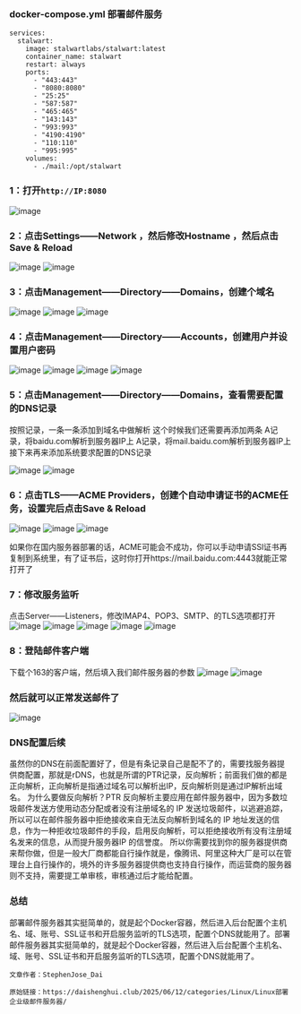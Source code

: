 ### docker-compose.yml 部署邮件服务
```
services:
  stalwart:
    image: stalwartlabs/stalwart:latest
    container_name: stalwart
    restart: always
    ports:
      - "443:443"
      - "8080:8080"
      - "25:25"
      - "587:587"
      - "465:465"
      - "143:143"
      - "993:993"
      - "4190:4190"
      - "110:110"
      - "995:995"
    volumes:
      - ./mail:/opt/stalwart
```

### 1：打开`http://IP:8080`

![image](/png/stalwart/2.png)
### 2：点击Settings——Network ，然后修改Hostname ，然后点击Save & Reload

![image](/png/stalwart/3.png)
![image](/png/stalwart/4.png)

### 3：点击Management——Directory——Domains，创建个域名

![image](/png/stalwart/5.png)
![image](/png/stalwart/6.png)
![image](/png/stalwart/7.png)

### 4：点击Management——Directory——Accounts，创建用户并设置用户密码

![image](/png/stalwart/8.png)
![image](/png/stalwart/9.png)
![image](/png/stalwart/10.png)
![image](/png/stalwart/11.png)

### 5：点击Management——Directory——Domains，查看需要配置的DNS记录

按照记录，一条一条添加到域名中做解析
这个时候我们还需要再添加两条
A记录，将baidu.com解析到服务器IP上
A记录，将mail.baidu.com解析到服务器IP上
接下来再来添加系统要求配置的DNS记录

![image](/png/stalwart/12.png)
![image](/png/stalwart/13.png)

### 6：点击TLS——ACME Providers，创建个自动申请证书的ACME任务，设置完后点击Save & Reload

![image](/png/stalwart/14.png)
![image](/png/stalwart/15.png)
![image](/png/stalwart/16.png)

如果你在国内服务器部署的话，ACME可能会不成功，你可以手动申请SSl证书再复制到系统里，有了证书后，这时你打开https://mail.baidu.com:4443就能正常打开了

### 7：修改服务监听
点击Server——Listeners，修改IMAP4、POP3、SMTP、的TLS选项都打开
![image](/png/stalwart/17.png)
![image](/png/stalwart/18.png)
![image](/png/stalwart/19.png)
![image](/png/stalwart/20.png)
![image](/png/stalwart/21.png)

### 8：登陆邮件客户端
下载个163的客户端，然后填入我们邮件服务器的参数
![image](/png/stalwart/22.png)
![image](/png/stalwart/23.png)

### 然后就可以正常发送邮件了
![image](/png/stalwart/24.png)

### DNS配置后续
虽然你的DNS在前面配置好了，但是有条记录自己是配不了的，需要找服务器提供商配置，那就是rDNS，也就是所谓的PTR记录，反向解析；前面我们做的都是正向解析，正向解析是指通过域名可以解析出IP，反向解析则是通过IP解析出域名。
为什么要做反向解析？PTR 反向解析主要应用在邮件服务器中，因为多数垃圾邮件发送方使用动态分配或者没有注册域名的 IP 发送垃圾邮件，以逃避追踪，所以可以在邮件服务器中拒绝接收来自无法反向解析到域名的 IP 地址发送的信息，作为一种拒收垃圾邮件的手段，启用反向解析，可以拒绝接收所有没有注册域名发来的信息，从而提升服务器IP 的信誉度。
所以你需要找到你的服务器提供商来帮你做，但是一般大厂商都能自行操作就是，像腾讯、阿里这种大厂是可以在管理台上自行操作的，境外的许多服务器提供商也支持自行操作，而运营商的服务器则不支持，需要提工单审核，审核通过后才能给配置。
### 总结

部署邮件服务器其实挺简单的，就是起个Docker容器，然后进入后台配置个主机名、域、账号、SSL证书和开启服务监听的TLS选项，配置个DNS就能用了。部署邮件服务器其实挺简单的，就是起个Docker容器，然后进入后台配置个主机名、域、账号、SSL证书和开启服务监听的TLS选项，配置个DNS就能用了。


```
文章作者：StephenJose_Dai

原始链接：https://daishenghui.club/2025/06/12/categories/Linux/Linux部署企业级邮件服务器/
```
